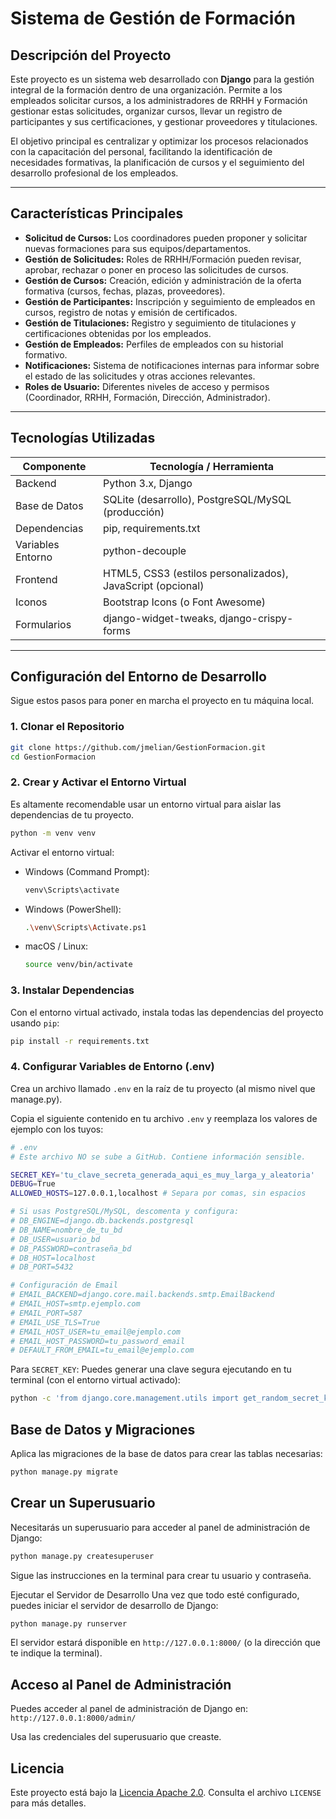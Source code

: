 # Sistema de Gestión de Formación

## Descripción del Proyecto

Este proyecto es un sistema web desarrollado con **Django** para la gestión integral de la formación dentro de una organización. Permite a los empleados solicitar cursos, a los administradores de RRHH y Formación gestionar estas solicitudes, organizar cursos, llevar un registro de participantes y sus certificaciones, y gestionar proveedores y titulaciones.

El objetivo principal es centralizar y optimizar los procesos relacionados con la capacitación del personal, facilitando la identificación de necesidades formativas, la planificación de cursos y el seguimiento del desarrollo profesional de los empleados.

---

## Características Principales

- **Solicitud de Cursos:** Los coordinadores pueden proponer y solicitar nuevas formaciones para sus equipos/departamentos.
- **Gestión de Solicitudes:** Roles de RRHH/Formación pueden revisar, aprobar, rechazar o poner en proceso las solicitudes de cursos.
- **Gestión de Cursos:** Creación, edición y administración de la oferta formativa (cursos, fechas, plazas, proveedores).
- **Gestión de Participantes:** Inscripción y seguimiento de empleados en cursos, registro de notas y emisión de certificados.
- **Gestión de Titulaciones:** Registro y seguimiento de titulaciones y certificaciones obtenidas por los empleados.
- **Gestión de Empleados:** Perfiles de empleados con su historial formativo.
- **Notificaciones:** Sistema de notificaciones internas para informar sobre el estado de las solicitudes y otras acciones relevantes.
- **Roles de Usuario:** Diferentes niveles de acceso y permisos (Coordinador, RRHH, Formación, Dirección, Administrador).

---

## Tecnologías Utilizadas

| Componente         | Tecnología / Herramienta                                     |
|--------------------|-------------------------------------------------------------|
| Backend            | Python 3.x, Django                                          |
| Base de Datos      | SQLite (desarrollo), PostgreSQL/MySQL (producción)          |
| Dependencias       | pip, requirements.txt                                       |
| Variables Entorno  | python-decouple                                             |
| Frontend           | HTML5, CSS3 (estilos personalizados), JavaScript (opcional) |
| Iconos             | Bootstrap Icons (o Font Awesome)                            |
| Formularios        | django-widget-tweaks, django-crispy-forms                   |

---

## Configuración del Entorno de Desarrollo

Sigue estos pasos para poner en marcha el proyecto en tu máquina local.

### 1. Clonar el Repositorio

```bash
git clone https://github.com/jmelian/GestionFormacion.git
cd GestionFormacion
```

### 2. Crear y Activar el Entorno Virtual

Es altamente recomendable usar un entorno virtual para aislar las dependencias de tu proyecto.

```bash
python -m venv venv
```

Activar el entorno virtual:

- Windows (Command Prompt):
    ```bash
    venv\Scripts\activate
    ```
- Windows (PowerShell):
    ```bash
    .\venv\Scripts\Activate.ps1
    ```
- macOS / Linux:
    ```bash
    source venv/bin/activate
    ```

### 3. Instalar Dependencias
Con el entorno virtual activado, instala todas las dependencias del proyecto usando `pip`:
```bash
pip install -r requirements.txt
```

### 4. Configurar Variables de Entorno (.env)
Crea un archivo llamado `.env` en la raíz de tu proyecto (al mismo nivel que manage.py).

Copia el siguiente contenido en tu archivo `.env` y reemplaza los valores de ejemplo con los tuyos:

```bash
# .env
# Este archivo NO se sube a GitHub. Contiene información sensible.

SECRET_KEY='tu_clave_secreta_generada_aqui_es_muy_larga_y_aleatoria'
DEBUG=True
ALLOWED_HOSTS=127.0.0.1,localhost # Separa por comas, sin espacios

# Si usas PostgreSQL/MySQL, descomenta y configura:
# DB_ENGINE=django.db.backends.postgresql
# DB_NAME=nombre_de_tu_bd
# DB_USER=usuario_bd
# DB_PASSWORD=contraseña_bd
# DB_HOST=localhost
# DB_PORT=5432

# Configuración de Email 
# EMAIL_BACKEND=django.core.mail.backends.smtp.EmailBackend
# EMAIL_HOST=smtp.ejemplo.com
# EMAIL_PORT=587
# EMAIL_USE_TLS=True
# EMAIL_HOST_USER=tu_email@ejemplo.com
# EMAIL_HOST_PASSWORD=tu_password_email
# DEFAULT_FROM_EMAIL=tu_email@ejemplo.com
```
Para `SECRET_KEY`: Puedes generar una clave segura ejecutando en tu terminal (con el entorno virtual activado):
```bash
python -c 'from django.core.management.utils import get_random_secret_key; print(get_random_secret_key())'
```

## Base de Datos y Migraciones
Aplica las migraciones de la base de datos para crear las tablas necesarias:
```bash
python manage.py migrate
```

## Crear un Superusuario
Necesitarás un superusuario para acceder al panel de administración de Django:
```bash
python manage.py createsuperuser
```

Sigue las instrucciones en la terminal para crear tu usuario y contraseña.

Ejecutar el Servidor de Desarrollo
Una vez que todo esté configurado, puedes iniciar el servidor de desarrollo de Django:
```bash
python manage.py runserver
```

El servidor estará disponible en `http://127.0.0.1:8000/` (o la dirección que te indique la terminal).

## Acceso al Panel de Administración
Puedes acceder al panel de administración de Django en:
`http://127.0.0.1:8000/admin/`

Usa las credenciales del superusuario que creaste.


## Licencia
Este proyecto está bajo la [Licencia Apache 2.0](https://www.apache.org/licenses/LICENSE-2.0). Consulta el archivo `LICENSE` para más detalles.
